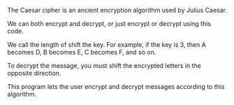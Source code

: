 The Caesar cipher is an ancient encryption algorithm used by Julius Caesar. 

We can both encrypt and decrypt, or just encrypt or decrypt using this code. 

We call the length of shift the key. For example, if the key is 3, then A becomes D, B becomes E, C becomes F, and so on. 

To decrypt the message, you must shift the encrypted letters in the opposite direction. 

This program lets the user encrypt and decrypt messages according to this algorithm.
